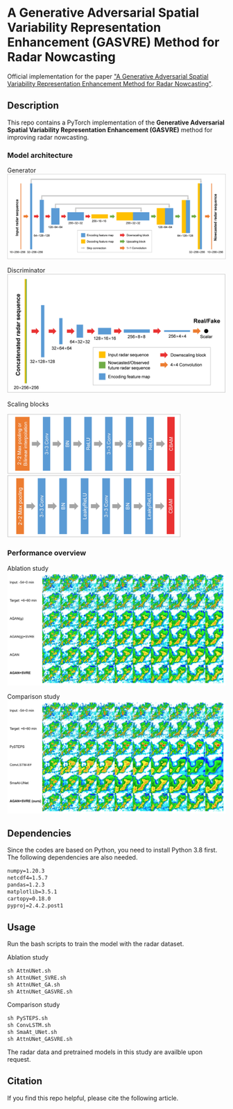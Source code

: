 # A Generative Adversarial Spatial Variability Representation Enhancement (GASVRE) Method for Radar Nowcasting

Official implementation for the paper ["A Generative Adversarial Spatial Variability Representation Enhancement Method for Radar Nowcasting"](https://www.overleaf.com/project/619b412332c8a949224fefaa).

## Description

This repo contains a PyTorch implementation of the **Generative Adversarial Spatial Variability Representation Enhancement (GASVRE)** method for improving radar nowcasting.

### Model architecture

Generator
![Generator](img/Generator.png)

Discriminator
![Discriminator](img/Discriminator.png)

Scaling blocks

<img src="img/G-ScalingBlock.png" width="400" /> <img src="img/D-ScalingBlock.png" width="400" />

### Performance overview

Ablation study
![Ablation](img/ablation_vis.jpg)

Comparison study
![Comparsion](img/comparison_vis.jpg)  

## Dependencies

Since the codes are based on Python, you need to install Python 3.8 first. The following dependencies are also needed.

```pytorch=1.11.0
numpy=1.20.3
netcdf4=1.5.7
pandas=1.2.3
matplotlib=3.5.1
cartopy=0.18.0
pyproj=2.4.2.post1
```

## Usage

Run the bash scripts to train the model with the radar dataset.

Ablation study

```cd scripts
sh AttnUNet.sh
sh AttnUNet_SVRE.sh
sh AttnUNet_GA.sh
sh AttnUNet_GASVRE.sh
```

Comparison study

```cd scripts
sh PySTEPS.sh
sh ConvLSTM.sh
sh SmaAt_UNet.sh
sh AttnUNet_GASVRE.sh
```

The radar data and pretrained models in this study are availble upon request.

## Citation

If you find this repo helpful, please cite the following article.
